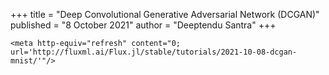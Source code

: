+++
title = "Deep Convolutional Generative Adversarial Network (DCGAN)"
published = "8 October 2021"
author = "Deeptendu Santra"
+++

~~~
<meta http-equiv="refresh" content="0; url='http://fluxml.ai/Flux.jl/stable/tutorials/2021-10-08-dcgan-mnist/'"/>
~~~
